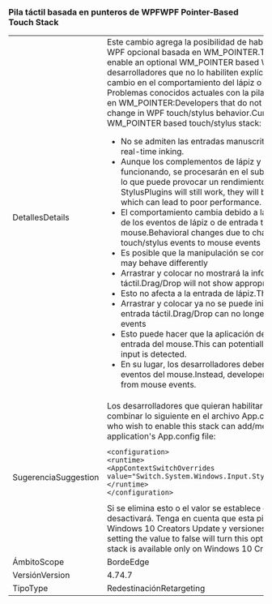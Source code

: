 ### <a name="wpf-pointer-based-touch-stack"></a><span data-ttu-id="110ea-101">Pila táctil basada en punteros de WPF</span><span class="sxs-lookup"><span data-stu-id="110ea-101">WPF Pointer-Based Touch Stack</span></span>

|   |   |
|---|---|
|<span data-ttu-id="110ea-102">Detalles</span><span class="sxs-lookup"><span data-stu-id="110ea-102">Details</span></span>|<span data-ttu-id="110ea-103">Este cambio agrega la posibilidad de habilitar una pila táctil o de lápiz de WPF opcional basada en WM_POINTER.</span><span class="sxs-lookup"><span data-stu-id="110ea-103">This change adds the ability to enable an optional WM_POINTER based WPF touch/stylus stack.</span></span>  <span data-ttu-id="110ea-104">Los desarrolladores que no lo habiliten explícitamente no deberían ver ningún cambio en el comportamiento del lápiz o la entrada táctil de WPF. Problemas conocidos actuales con la pila táctil o de lápiz opcional basada en WM_POINTER:</span><span class="sxs-lookup"><span data-stu-id="110ea-104">Developers that do not explicitly enable this should see no change in WPF touch/stylus behavior.Current Known Issues With optional WM_POINTER based touch/stylus stack:</span></span><ul><li><span data-ttu-id="110ea-105">No se admiten las entradas manuscritas en tiempo real.</span><span class="sxs-lookup"><span data-stu-id="110ea-105">No support for real-time inking.</span></span></li><li><span data-ttu-id="110ea-106">Aunque los complementos de lápiz y entrada manuscrita seguirán funcionando, se procesarán en el subproceso de la interfaz de usuario, lo que puede provocar un rendimiento deficiente.</span><span class="sxs-lookup"><span data-stu-id="110ea-106">While inking and StylusPlugins will still work, they will be processed on the UI Thread which can lead to poor performance.</span></span></li><li><span data-ttu-id="110ea-107">El comportamiento cambia debido a las modificaciones en la promoción de los eventos de lápiz o de entrada táctil a los eventos de mouse.</span><span class="sxs-lookup"><span data-stu-id="110ea-107">Behavioral changes due to changes in promotion from touch/stylus events to mouse events</span></span></li><li><span data-ttu-id="110ea-108">Es posible que la manipulación se comporte de otra forma.</span><span class="sxs-lookup"><span data-stu-id="110ea-108">Manipulation may behave differently</span></span></li><li><span data-ttu-id="110ea-109">Arrastrar y colocar no mostrará la información adecuada para la entrada táctil.</span><span class="sxs-lookup"><span data-stu-id="110ea-109">Drag/Drop will not show appropriate feedback for touch input</span></span></li><li><span data-ttu-id="110ea-110">Esto no afecta a la entrada de lápiz.</span><span class="sxs-lookup"><span data-stu-id="110ea-110">This does not affect stylus input</span></span></li><li><span data-ttu-id="110ea-111">Arrastrar y colocar ya no se puede iniciar en los eventos de lápiz o entrada táctil.</span><span class="sxs-lookup"><span data-stu-id="110ea-111">Drag/Drop can no longer be initiated on touch/stylus events</span></span></li><li><span data-ttu-id="110ea-112">Esto puede hacer que la aplicación de detenga hasta que se detecte la entrada del mouse.</span><span class="sxs-lookup"><span data-stu-id="110ea-112">This can potentially hang the application until mouse input is detected.</span></span></li><li><span data-ttu-id="110ea-113">En su lugar, los desarrolladores deben iniciar Arrastrar y colocar en los eventos del mouse.</span><span class="sxs-lookup"><span data-stu-id="110ea-113">Instead, developers should initiate drag and drop from mouse events.</span></span></li></ul>|
|<span data-ttu-id="110ea-114">Sugerencia</span><span class="sxs-lookup"><span data-stu-id="110ea-114">Suggestion</span></span>|<span data-ttu-id="110ea-115">Los desarrolladores que quieran habilitar esta pila pueden agregar o combinar lo siguiente en el archivo App.config de la aplicación:</span><span class="sxs-lookup"><span data-stu-id="110ea-115">Developers who wish to enable this stack can add/merge the following to their application's App.config file:</span></span><pre><code class="language-xml">&lt;configuration&gt;&#13;&#10;&lt;runtime&gt;&#13;&#10;&lt;AppContextSwitchOverrides value=&quot;Switch.System.Windows.Input.Stylus.EnablePointerSupport=true&quot;/&gt;&#13;&#10;&lt;/runtime&gt;&#13;&#10;&lt;/configuration&gt;&#13;&#10;</code></pre><span data-ttu-id="110ea-116">Si se elimina esto o el valor se establece en false, esta pila opcional se desactivará. Tenga en cuenta que esta pila solo está disponible en Windows 10 Creators Update y versiones posteriores.</span><span class="sxs-lookup"><span data-stu-id="110ea-116">Removing this or setting the value to false will turn this optional stack off.Please note that this stack is available only on Windows 10 Creators Update and above.</span></span>|
|<span data-ttu-id="110ea-117">Ámbito</span><span class="sxs-lookup"><span data-stu-id="110ea-117">Scope</span></span>|<span data-ttu-id="110ea-118">Borde</span><span class="sxs-lookup"><span data-stu-id="110ea-118">Edge</span></span>|
|<span data-ttu-id="110ea-119">Versión</span><span class="sxs-lookup"><span data-stu-id="110ea-119">Version</span></span>|<span data-ttu-id="110ea-120">4.7</span><span class="sxs-lookup"><span data-stu-id="110ea-120">4.7</span></span>|
|<span data-ttu-id="110ea-121">Tipo</span><span class="sxs-lookup"><span data-stu-id="110ea-121">Type</span></span>|<span data-ttu-id="110ea-122">Redestinación</span><span class="sxs-lookup"><span data-stu-id="110ea-122">Retargeting</span></span>|

